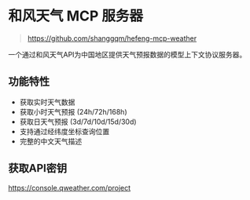 # 和风天气 MCP 服务器

> <https://github.com/shanggqm/hefeng-mcp-weather>

一个通过和风天气API为中国地区提供天气预报数据的模型上下文协议服务器。

## 功能特性

- 获取实时天气数据
- 获取小时天气预报 (24h/72h/168h)
- 获取日天气预报 (3d/7d/10d/15d/30d)
- 支持通过经纬度坐标查询位置
- 完整的中文天气描述

## 获取API密钥

<https://console.qweather.com/project>
